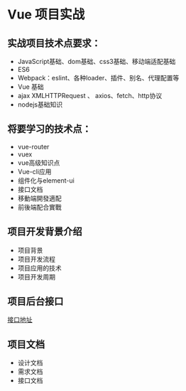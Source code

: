 # Vue 项目实战

## 实战项目技术点要求：

- JavaScript基础、dom基础、css3基础、移动端适配基础
- ES6
- Webpack：eslint、各种loader、插件、别名、代理配置等
- Vue 基础
- ajax XMLHTTPRequest 、 axios、fetch、http协议
- nodejs基础知识

## 将要学习的技术点：

- vue-router
- vuex
- vue高级知识点
- Vue-cli应用
- 组件化与element-ui
- 接口文档
- 移動端開發適配
- 前後端配合實戰

## 项目开发背景介绍

- 项目背景
- 项目开发流程
- 项目应用的技术
- 项目开发周期

## 项目后台接口

[接口地址](./vueproapi/vue_api.md)

## 项目文档

- 设计文档
- 需求文档
- 接口文档
